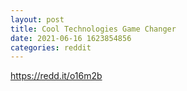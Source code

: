 ```yaml
--- 
layout: post 
title: Cool Technologies Game Changer 
date: 2021-06-16 1623854856 
categories: reddit 
--- 
```

https://redd.it/o16m2b